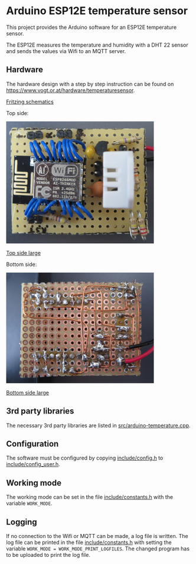 # Arduino ESP12E temperature sensor

This project provides the Arduino software for an ESP12E temperature sensor.

The ESP12E measures the temperature and humidity with a DHT 22 sensor and sends the values via Wifi to an MQTT server.

## Hardware

The hardware design with a step by step instruction can be found on <https://www.vogt.or.at/hardware/temperaturesensor>.

[Fritzing schematics](plans/Temperatursensor.fzz)

Top side:

![Top side small](pictures/ESP_with_ESP_voltage_regulator_topside_thumbnail.jpg)

[Top side large](pictures/ESP_with_ESP_voltage_regulator_topside.jpg)

Bottom side:

![Bottom side small](pictures/ESP_with_ESP_voltage_regulator_underside_thumbnail.jpg)

[Bottom side large](pictures/ESP_with_ESP_voltage_regulator_underside.jpg)

## 3rd party libraries

The necessary 3rd party libraries are listed in [src/arduino-temperature.cpp](src/arduino-temperature.cpp).

## Configuration

The software must be configured by copying [include/config.h](include/config.h) to [include/config_user.h](include/config_user.h). 

## Working mode

The working mode can be set in the file [include/constants.h](include/constants.h) with the variable `WORK_MODE`.

## Logging

If no connection to the Wifi or MQTT can be made, a log file is written. The log file can be printed in the file [include/constants.h](include/constants.h) with setting the variable `WORK_MODE = WORK_MODE_PRINT_LOGFILES`.
The changed program has to be uploaded to print the log file.
